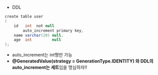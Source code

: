 - DDL

```java
create table user
(
    id   int  not null
        auto_increment primary key,
    name varchar(20) null,
    age  int         null
);
```

- auto_increment는 int형만 가능
- **@GeneratedValue(strategy = GenerationType.IDENTITY) 와  DDL의 auto_increment는 세트**임을 명심하자!!

